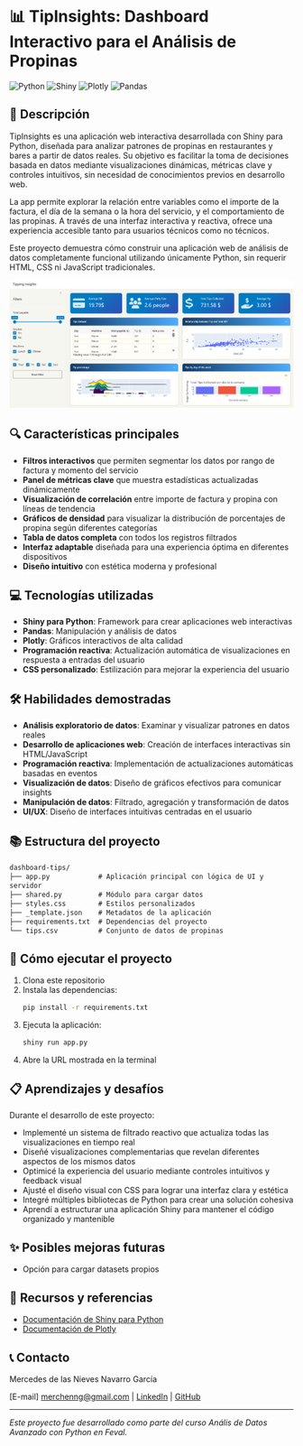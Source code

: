 # 📊 TipInsights: Dashboard Interactivo para el Análisis de Propinas 

![Python](https://img.shields.io/badge/Python-3.9+-blue.svg)
![Shiny](https://img.shields.io/badge/Shiny-0.4.0+-green.svg)
![Plotly](https://img.shields.io/badge/Plotly-5.0+-orange.svg)
![Pandas](https://img.shields.io/badge/Pandas-2.0+-yellow.svg)

## 🚀 Descripción

TipInsights es una aplicación web interactiva desarrollada con Shiny para Python, diseñada para analizar patrones de propinas en restaurantes y bares a partir de datos reales. Su objetivo es facilitar la toma de decisiones basada en datos mediante visualizaciones dinámicas, métricas clave y controles intuitivos, sin necesidad de conocimientos previos en desarrollo web.

La app permite explorar la relación entre variables como el importe de la factura, el día de la semana o la hora del servicio, y el comportamiento de las propinas. A través de una interfaz interactiva y reactiva, ofrece una experiencia accesible tanto para usuarios técnicos como no técnicos.

Este proyecto demuestra cómo construir una aplicación web de análisis de datos completamente funcional utilizando únicamente Python, sin requerir HTML, CSS ni JavaScript tradicionales.

![Dashboard](./vista-app.png)

## 🔍 Características principales

- **Filtros interactivos** que permiten segmentar los datos por rango de factura y momento del servicio
- **Panel de métricas clave** que muestra estadísticas actualizadas dinámicamente
- **Visualización de correlación** entre importe de factura y propina con líneas de tendencia
- **Gráficos de densidad** para visualizar la distribución de porcentajes de propina según diferentes categorías
- **Tabla de datos completa** con todos los registros filtrados
- **Interfaz adaptable** diseñada para una experiencia óptima en diferentes dispositivos
- **Diseño intuitivo** con estética moderna y profesional

## 💻 Tecnologías utilizadas

- **Shiny para Python**: Framework para crear aplicaciones web interactivas
- **Pandas**: Manipulación y análisis de datos
- **Plotly**: Gráficos interactivos de alta calidad
- **Programación reactiva**: Actualización automática de visualizaciones en respuesta a entradas del usuario
- **CSS personalizado**: Estilización para mejorar la experiencia del usuario

## 🛠️ Habilidades demostradas

- **Análisis exploratorio de datos**: Examinar y visualizar patrones en datos reales
- **Desarrollo de aplicaciones web**: Creación de interfaces interactivas sin HTML/JavaScript
- **Programación reactiva**: Implementación de actualizaciones automáticas basadas en eventos
- **Visualización de datos**: Diseño de gráficos efectivos para comunicar insights
- **Manipulación de datos**: Filtrado, agregación y transformación de datos
- **UI/UX**: Diseño de interfaces intuitivas centradas en el usuario

## 📚 Estructura del proyecto

```
dashboard-tips/
├── app.py            # Aplicación principal con lógica de UI y servidor
├── shared.py         # Módulo para cargar datos
├── styles.css        # Estilos personalizados
├── _template.json    # Metadatos de la aplicación
├── requirements.txt  # Dependencias del proyecto
└── tips.csv          # Conjunto de datos de propinas
```

## 🚀 Cómo ejecutar el proyecto

1. Clona este repositorio
2. Instala las dependencias:
   ```bash
   pip install -r requirements.txt
   ```
3. Ejecuta la aplicación:
   ```bash
   shiny run app.py
   ```
4. Abre la URL mostrada en la terminal

## 📋 Aprendizajes y desafíos

Durante el desarrollo de este proyecto:

- Implementé un sistema de filtrado reactivo que actualiza todas las visualizaciones en tiempo real
- Diseñé visualizaciones complementarias que revelan diferentes aspectos de los mismos datos
- Optimicé la experiencia del usuario mediante controles intuitivos y feedback visual
- Ajusté el diseño visual con CSS para lograr una interfaz clara y estética
- Integré múltiples bibliotecas de Python para crear una solución cohesiva
- Aprendí a estructurar una aplicación Shiny para mantener el código organizado y mantenible

## ✨ Posibles mejoras futuras

- Opción para cargar datasets propios

## 🔗 Recursos y referencias

- [Documentación de Shiny para Python](https://shiny.posit.co/py/)
- [Documentación de Plotly](https://plotly.com/python/)

## 📞 Contacto

Mercedes de las Nieves Navarro García 

[E-mail] merchenng@gmail.com | [LinkedIn](https://www.linkedin.com/in/tu-perfil/) | [GitHub](https://github.com/mer-labnotes) 

---

*Este proyecto fue desarrollado como parte del curso Anális de Datos Avanzado con Python en Feval.*


